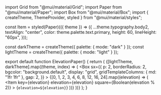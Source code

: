 import Grid from "@mui/material/Grid";
import Paper from "@mui/material/Paper";
import Box from "@mui/material/Box";
import { createTheme, ThemeProvider, styled } from "@mui/material/styles";

const Item = styled(Paper)(({ theme }) => ({
  ...theme.typography.body2,
  textAlign: "center",
  color: theme.palette.text.primary,
  height: 60,
  lineHeight: "60px",
}));

const darkTheme = createTheme({ palette: { mode: "dark" } });
const lightTheme = createTheme({ palette: { mode: "light" } });

export default function ElevationPaper() {
  return (
    <Grid container spacing={2}>
      {[lightTheme, darkTheme].map((theme, index) => (
        <Grid item xs={6} key={index}>
          <ThemeProvider theme={theme}>
            <Box
              sx={{
                p: 2,
                borderRadius: 2,
                bgcolor: "background.default",
                display: "grid",
                gridTemplateColumns: { md: "1fr 1fr" },
                gap: 2,
              }}
            >
              {[0, 1, 2, 3, 4, 6, 8, 12, 16, 24].map((elevation) => (
                <Item
                  key={elevation}
                  elevation={elevation}
                  square={Boolean(elevation % 2)}
                >
                  {`elevation=${elevation}`}
                </Item>
              ))}
            </Box>
          </ThemeProvider>
        </Grid>
      ))}
    </Grid>
  );
}
